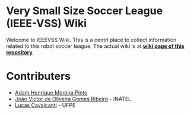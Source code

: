 # Very Small Size Soccer League (IEEE-VSS) Wiki 

Welcome to IEEEVSS Wiki. This is a centrl place to collect information related to this robot soccer league.
The actual wiki is at [**wiki page of this repository**](https://github.com/ahmp3/vss_league/wiki)

# Contributers
- [Adam Henrique Moreira Pinto](https://github.com/ahmp3)
- [João Victor de Oliveira Gomes Ribeiro](https://github.com/jvoliveirag) - INATEL
- [Lucas Cavalcanti](https://github.com/lhcavalcanti) - UFPE

